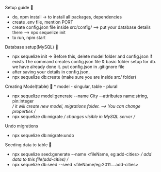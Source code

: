 Setup guide 🚀

- do, npm install -> to install all packages, dependencies
- create .env file, mention PORT 
- create config.json file inside src/config/ --> put your database details there --> npx sequelize init
- to run, npm start

Database setup(MySQL) 🚀

- npx sequelize init -> Before this, delete model folder and config.json if exists The command creates config.json file & basic folder setup for db. we have already done it. put config.json in .gitignore file
- after saving your details in config.json,
- npx sequelize db:create (make sure you are inside src/ folder)

Creating Model(table)  🚀  * model - singular, table - plural
- npx sequelize model:generate --name City --attributes name:string, pin:integer  
*/ it will create new model, migrations folder. --> You can change properties /*
- npx sequelize db:migrate */ changes visible in MySQL server /*

Undo migrations 
- npx sequelize db:migrate:undo

Seeding data to table  🚀
- npx sequelize seed:generate --name <fileName, eg:add-cities>
*/ add data to this file(add-cities) /*
- npx sequelize db:seed --seed <fileName/eg:2011....add-cities> 
